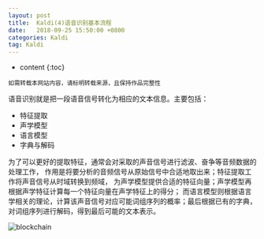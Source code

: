```yaml
---
layout: post
title:  Kaldi(4)语音识别基本流程
date:   2018-09-25 15:50:00 +0800
categories: Kaldi
tag: Kaldi
---
```


* content
{:toc}


`如需转载本网站内容，请标明转载来源，且保持作品完整性`

语音识别就是把一段语音信号转化为相应的文本信息。主要包括：
- 特征提取
- 声学模型
- 语言模型
- 字典与解码

为了可以更好的提取特征，通常会对采取的声音信号进行滤波、奋争等音频数据的处理工作，
作用是将要分析的音频信号从原始信号中合适地取出来；特征提取工作将声音信号从时域转换到频域，
为声学模型提供合适的特征向量；声学模型再根据声学特征计算每一个特征向量在声学特征上的得分；
而语言模型则根据语言学相关的理论，计算该声音信号对应可能词组序列的概率；最后根据已有的字典，
对词组序列进行解码，得到最后可能的文本表示。



![blockchain](https://img-blog.csdn.net/20180224131740480?watermark/2/text/aHR0cDovL2Jsb2cuY3Nkbi5uZXQvbnNoMTE5/font/5a6L5L2T/fontsize/400/fill/I0JBQkFCMA==/dissolve/70)